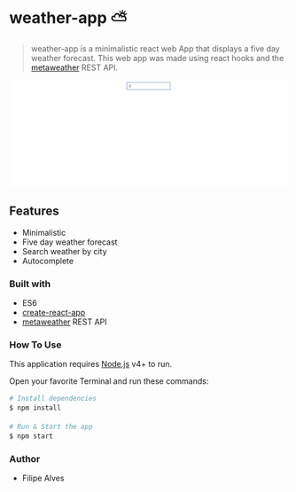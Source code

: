 # weather-app :partly_sunny:

> weather-app is a minimalistic react web App that displays a five day weather forecast. 
This web app was made using react hooks and the [metaweather](https://www.metaweather.com "MetaWeather Homepage") REST API.

![](demo.gif)

## Features
- Minimalistic
- Five day weather forecast
- Search weather by city
- Autocomplete

### Built with
- ES6
- [create-react-app](https://github.com/facebook/create-react-app "create-react-app github page")
- [metaweather](https://www.metaweather.com "MetaWeather Homepage") REST API

### How To Use

This application requires [Node.js](https://nodejs.org/en/download/) v4+ to run.

Open your favorite Terminal and run these commands:
```bash
# Install dependencies
$ npm install

# Run & Start the app
$ npm start
```
### Author
- Filipe Alves